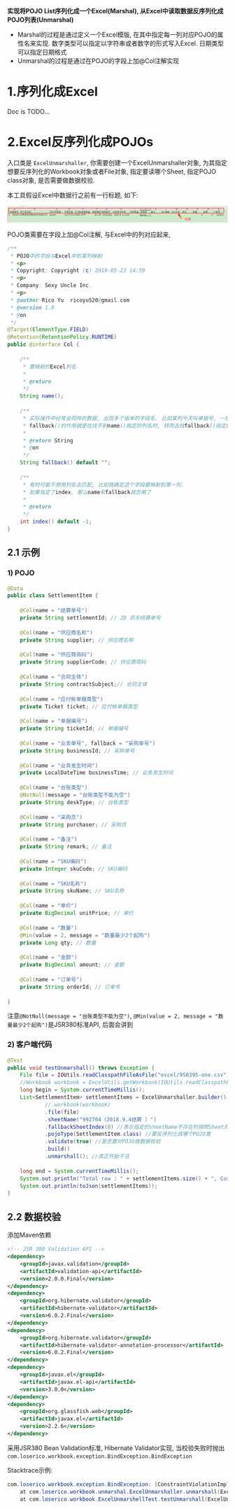 **实现将POJO List序列化成一个Excel(Marshal), 从Excel中读取数据反序列化成POJO列表(Unmarshal)**

* Marshal的过程是通过定义一个Excel模版, 在其中指定每一列对应POJO的属性名来实现. 数字类型可以指定以字符串或者数字的形式写入Excel. 日期类型可以指定日期格式
* Unmarshal的过程是通过在POJO的字段上加@Col注解实现

# 1.序列化成Excel

Doc is TODO...

# 2.Excel反序列化成POJOs

入口类是 `ExcelUnmarshaller`, 你需要创建一个ExcelUnmarshaller对象, 为其指定想要反序列化的Workbook对象或者File对象, 指定要读哪个Sheet, 指定POJO class对象, 是否需要做数据校验.

本工具假设Excel中数据行之前有一行标题, 如下:

![1560083677585](assets/1560083677585.png)

POJO类需要在字段上加@Col注解, 与Excel中的列对应起来, 

```java
/**
 * POJO中的字段与Excel中的某列映射
 * <p>
 * Copyright: Copyright (c) 2019-05-23 14:59
 * <p>
 * Company: Sexy Uncle Inc.
 * <p>
 * @author Rico Yu  ricoyu520@gmail.com
 * @version 1.0
 * @on
 */
@Target(ElementType.FIELD)
@Retention(RetentionPolicy.RUNTIME)
public @interface Col {

	/**
	 * 要映射的Excel列名
	 * 
	 * @return
	 */
	String name();

	/**
	 * 实际操作中经常会同样的数据, 出现多个版本的字段名. 比如某列今天叫单据号, 一段时间后改成业务单号
	 * fallback()的作用就是在找不到name()指定的列名时, 转而去找fallback()指定的列
	 * 
	 * @return String
	 * @on
	 */
	String fallback() default "";

	/**
	 * 有时可能不想用列名去匹配, 比如我确定这个字段要映射到第一列. 
	 * 如果指定了index, 那么name和fallback就忽略了
	 * 
	 * @return
	 */
	int index() default -1;
}
```

## 2.1 示例

### 1) POJO

```java
@Data
public class SettlementItem {

	@Col(name = "结算单号")
	private String settlementId; // JD 京东结算单号

	@Col(name = "供应商名称")
	private String supplier; // 供应商名称

	@Col(name = "供应商简码")
	private String supplierCode; // 供应商简码

	@Col(name = "合同主体")
	private String contractSubject;// 合同主体

	@Col(name = "应付帐单据类型")
	private Ticket ticket; // 应付帐单据类型

	@Col(name = "单据编号")
	private String ticketId; // 单据编号

	@Col(name = "业务单号", fallback = "采购单号")
	private String businessId; // 采购单号

	@Col(name = "业务发生时间")
	private LocalDateTime businessTime; // 业务发生时间

	@Col(name = "台账类型")
	@NotNull(message = "台账类型不能为空")
	private String deskType; // 台账类型

	@Col(name = "采购员")
	private String purchaser; // 采购员

	@Col(name = "备注")
	private String remark; // 备注

	@Col(name = "SKU编码")
	private Integer skuCode; // SKU编码

	@Col(name = "SKU名称")
	private String skuName; // SKU名称

	@Col(name = "单价")
	private BigDecimal unitPrice; // 单价

    @Col(name = "数量")
	@Min(value = 2, message = "数量最少2个起购")
	private Long qty; // 数量

	@Col(name = "金额")
	private BigDecimal amount; // 金额

	@Col(name = "订单号")
	private String orderId; // 订单号

}
```

注意`@NotNull(message = "台账类型不能为空")`, `@Min(value = 2, message = "数量最少2个起购")`是JSR380标准API, 后面会讲到

### 2) 客户端代码

```java
@Test
public void testUnmarshall() throws Exception {
    File file = IOUtils.readClasspathFileAsFile("excel/958395-one.csv");
	//Workbook workbook = ExcelUtils.getWorkbook(IOUtils.readClasspathFileAsFile("excel/958395-one.csv"));
    long begin = System.currentTimeMillis();
    List<SettlementItem> settlementItems = ExcelUnmarshaller.builder()
            //.workbook(workbook)
            .file(file)
            .sheetName("992704（2018.9.4结算 ）")
            .fallbackSheetIndex(0) //表示指定的sheetName不存在时按照Sheet的Index获取Sheet
            .pojoType(SettlementItem.class) //要反序列化成哪个POJO类
            .validate(true) //是否要对POJO做数据校验
            .build()
            .unmarshall(); //真正开始干活
    
    long end = System.currentTimeMillis();
    System.out.println("Total row : " + settlementItems.size() + ", Cost " + (end - begin) + " miliseconds");
    System.out.println(toJson(settlementItems));
}
```

## 2.2 数据校验

添加Maven依赖

```xml
<!-- JSR 380 Validation API -->
<dependency>
    <groupId>javax.validation</groupId>
    <artifactId>validation-api</artifactId>
    <version>2.0.0.Final</version>
</dependency>
<dependency>
    <groupId>org.hibernate.validator</groupId>
    <artifactId>hibernate-validator</artifactId>
    <version>6.0.2.Final</version>
</dependency>
<dependency>
    <groupId>org.hibernate.validator</groupId>
    <artifactId>hibernate-validator-annotation-processor</artifactId>
    <version>6.0.2.Final</version>
</dependency>
<dependency>
    <groupId>javax.el</groupId>
    <artifactId>javax.el-api</artifactId>
    <version>3.0.0</version>
</dependency>
<dependency>
    <groupId>org.glassfish.web</groupId>
    <artifactId>javax.el</artifactId>
    <version>2.2.6</version>
</dependency>
```

采用JSR380 Bean Validation标准, Hibernate Validator实现, 当校验失败时抛出`com.loserico.workbook.exception.BindException.BindException`

Stacktrace示例:

```java
com.loserico.workbook.exception.BindException: [ConstraintViolationImpl{interpolatedMessage='台账类型不能为空', propertyPath=deskType, rootBeanClass=class com.loserico.workbook.pojo.SettlementItem, messageTemplate='台账类型不能为空'}]
	at com.loserico.workbook.unmarshal.ExcelUnmarshaller.unmarshall(ExcelUnmarshaller.java:124)
	at com.loserico.workbook.ExcelUnmarshellTest.testUnmarshall(ExcelUnmarshellTest.java:32)
```

